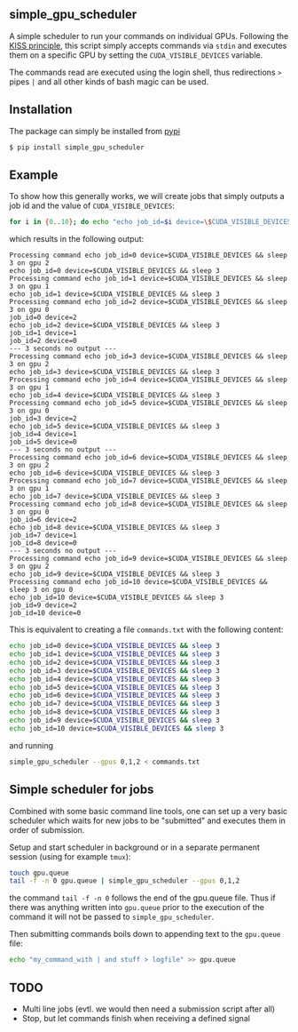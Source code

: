 simple_gpu_scheduler
--------------------

A simple scheduler to run your commands on individual GPUs.  Following the
[KISS principle](https://en.wikipedia.org/wiki/KISS_principle), this script
simply accepts commands via `stdin` and executes them on a specific GPU by
setting the `CUDA_VISIBLE_DEVICES` variable.

The commands read are executed using the login shell, thus redirections `>`
pipes `|` and all other kinds of bash magic can be used.

Installation
------------

The package can simply be installed from [pypi](https://pypi.org/)
```bash
$ pip install simple_gpu_scheduler
```

Example
-------

To show how this generally works, we will create jobs that simply outputs
a job id and the value of `CUDA_VISIBLE_DEVICES`:

```bash
for i in {0..10}; do echo "echo job_id=$i device=\$CUDA_VISIBLE_DEVICES && sleep 3"; done | simple_gpu_scheduler --gpus 0,1,2
```

which results in the following output:

```
Processing command echo job_id=0 device=$CUDA_VISIBLE_DEVICES && sleep 3 on gpu 2
echo job_id=0 device=$CUDA_VISIBLE_DEVICES && sleep 3
Processing command echo job_id=1 device=$CUDA_VISIBLE_DEVICES && sleep 3 on gpu 1
echo job_id=1 device=$CUDA_VISIBLE_DEVICES && sleep 3
Processing command echo job_id=2 device=$CUDA_VISIBLE_DEVICES && sleep 3 on gpu 0
job_id=0 device=2
echo job_id=2 device=$CUDA_VISIBLE_DEVICES && sleep 3
job_id=1 device=1
job_id=2 device=0
--- 3 seconds no output ---
Processing command echo job_id=3 device=$CUDA_VISIBLE_DEVICES && sleep 3 on gpu 2
echo job_id=3 device=$CUDA_VISIBLE_DEVICES && sleep 3
Processing command echo job_id=4 device=$CUDA_VISIBLE_DEVICES && sleep 3 on gpu 1
echo job_id=4 device=$CUDA_VISIBLE_DEVICES && sleep 3
Processing command echo job_id=5 device=$CUDA_VISIBLE_DEVICES && sleep 3 on gpu 0
job_id=3 device=2
echo job_id=5 device=$CUDA_VISIBLE_DEVICES && sleep 3
job_id=4 device=1
job_id=5 device=0
--- 3 seconds no output ---
Processing command echo job_id=6 device=$CUDA_VISIBLE_DEVICES && sleep 3 on gpu 2
echo job_id=6 device=$CUDA_VISIBLE_DEVICES && sleep 3
Processing command echo job_id=7 device=$CUDA_VISIBLE_DEVICES && sleep 3 on gpu 1
echo job_id=7 device=$CUDA_VISIBLE_DEVICES && sleep 3
Processing command echo job_id=8 device=$CUDA_VISIBLE_DEVICES && sleep 3 on gpu 0
job_id=6 device=2
echo job_id=8 device=$CUDA_VISIBLE_DEVICES && sleep 3
job_id=7 device=1
job_id=8 device=0
--- 3 seconds no output ---
Processing command echo job_id=9 device=$CUDA_VISIBLE_DEVICES && sleep 3 on gpu 2
echo job_id=9 device=$CUDA_VISIBLE_DEVICES && sleep 3
Processing command echo job_id=10 device=$CUDA_VISIBLE_DEVICES && sleep 3 on gpu 0
echo job_id=10 device=$CUDA_VISIBLE_DEVICES && sleep 3
job_id=9 device=2
job_id=10 device=0
```

This is equivalent to creating a file `commands.txt` with the following content:

```bash
echo job_id=0 device=$CUDA_VISIBLE_DEVICES && sleep 3
echo job_id=1 device=$CUDA_VISIBLE_DEVICES && sleep 3
echo job_id=2 device=$CUDA_VISIBLE_DEVICES && sleep 3
echo job_id=3 device=$CUDA_VISIBLE_DEVICES && sleep 3
echo job_id=4 device=$CUDA_VISIBLE_DEVICES && sleep 3
echo job_id=5 device=$CUDA_VISIBLE_DEVICES && sleep 3
echo job_id=6 device=$CUDA_VISIBLE_DEVICES && sleep 3
echo job_id=7 device=$CUDA_VISIBLE_DEVICES && sleep 3
echo job_id=8 device=$CUDA_VISIBLE_DEVICES && sleep 3
echo job_id=9 device=$CUDA_VISIBLE_DEVICES && sleep 3
echo job_id=10 device=$CUDA_VISIBLE_DEVICES && sleep 3
```

and running
```bash
simple_gpu_scheduler --gpus 0,1,2 < commands.txt
```

Simple scheduler for jobs
-------------------------

Combined with some basic command line tools, one can set up a very basic
scheduler which waits for new jobs to be "submitted" and executes them in order
of submission.

Setup and start scheduler in background or in a separate permanent session
(using for example `tmux`):
```bash
touch gpu.queue
tail -f -n 0 gpu.queue | simple_gpu_scheduler --gpus 0,1,2
```
the command `tail -f -n 0` follows the end of the gpu.queue file. Thus if there
was anything written into `gpu.queue` prior to the execution of the command it
will not be passed to `simple_gpu_scheduler`.

Then submitting commands boils down to appending text to the `gpu.queue` file:

```bash
echo "my_command_with | and stuff > logfile" >> gpu.queue
```
TODO
----

 - Multi line jobs (evtl. we would then need a submission script after all)
 - Stop, but let commands finish when receiving a defined signal
